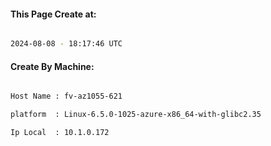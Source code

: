 
   
#### This Page Create at:

```bash

2024-08-08 - 18:17:46 UTC

```

#### Create By Machine:

```bash

Host Name : fv-az1055-621

platform  : Linux-6.5.0-1025-azure-x86_64-with-glibc2.35

Ip Local  : 10.1.0.172

```

